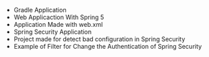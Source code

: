 <ul>
  <li>Gradle Application</li>
  <li>Web Applicaction With Spring 5</li>
  <li>Application Made with web.xml</li>
  <li>Spring Security Application</li>
  <li>Project made for detect bad configuration in Spring Security</li>
  <li>Example of Filter for Change the Authentication of Spring Security</li>
</ul>
